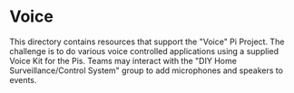 # Voice
This directory contains resources that support the "Voice" Pi Project.  The challenge is to do various voice controlled applications using a supplied Voice Kit for the Pis.  Teams may interact with the "DIY Home Surveillance/Control System" group to add microphones and speakers to events.
